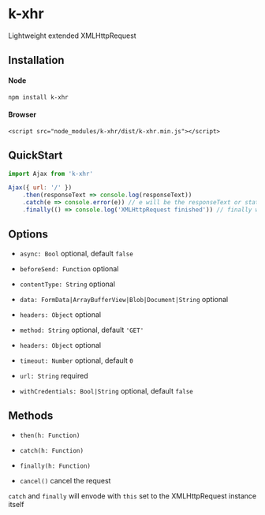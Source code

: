 # k-xhr
Lightweight extended XMLHttpRequest

## Installation
#### Node
```
npm install k-xhr
```
#### Browser
```
<script src="node_modules/k-xhr/dist/k-xhr.min.js"></script>
```
## QuickStart
```javascript
import Ajax from 'k-xhr'

Ajax({ url: '/' })
    .then(responseText => console.log(responseText))
    .catch(e => console.error(e)) // e will be the responseText or status code
    .finally(() => console.log('XMLHttpRequest finished')) // finally will envoke after the xhr is fulfilled or rejected
```

## Options
- ```async: Bool``` optional, default ```false```

- ```beforeSend: Function``` optional

- ```contentType: String``` optional

- ```data: FormData|ArrayBufferView|Blob|Document|String``` optional

- ```headers: Object``` optional

- ```method: String``` optional, default ```'GET'```

- ```headers: Object``` optional

- ```timeout: Number``` optional, default ```0```

- ```url: String``` required

- ```withCredentials: Bool|String``` optional, default ```false```

## Methods
- ```then(h: Function)```

- ```catch(h: Function)```

- ```finally(h: Function)```

- ```cancel()``` cancel the request

```catch``` and ```finally``` will envode with ```this``` set to the XMLHttpRequest instance itself
